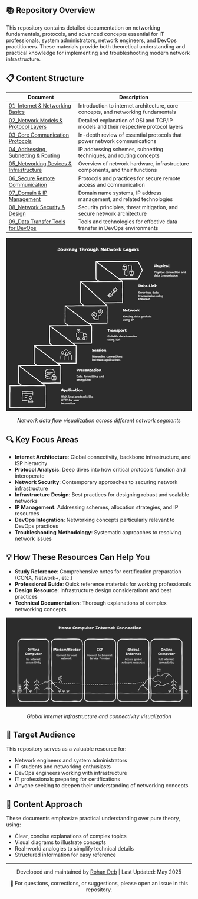 ## 📚 Repository Overview

This repository contains detailed documentation on networking fundamentals, protocols, and advanced concepts essential for IT professionals, system administrators, network engineers, and DevOps practitioners. These materials provide both theoretical understanding and practical knowledge for implementing and troubleshooting modern network infrastructure.

## 📋 Content Structure

| Document | Description |
|---------|-------------|
| [01_Internet & Networking Basics](01_Internet%20%26%20Networking%20Basics.md) | Introduction to internet architecture, core concepts, and networking fundamentals |
| [02_Network Models & Protocol Layers](02_Network_Models_&_Protocol_Layers.md) | Detailed explanation of OSI and TCP/IP models and their respective protocol layers |
| [03_Core Communication Protocols](03_Core_Communication_Protocols.md) | In-depth review of essential protocols that power network communications |
| [04_Addressing, Subnetting & Routing](04_Addressing,_Subnetting_&_Routing.md) | IP addressing schemes, subnetting techniques, and routing concepts |
| [05_Networking Devices & Infrastructure](05_Networking_Devices_&_Infrastructure.md) | Overview of network hardware, infrastructure components, and their functions |
| [06_Secure Remote Communication](06_Secure_Remote_Communication.md) | Protocols and practices for secure remote access and communication |
| [07_Domain & IP Management](07_Domain_&_IP_Management.md) | Domain name systems, IP address management, and related technologies |
| [08_Network Security & Design](08_Network_Security_&_Design.md) | Security principles, threat mitigation, and secure network architecture |
| [09_Data Transfer Tools for DevOps](09_Data_Transfer_Tools_for_DevOps.md) | Tools and technologies for effective data transfer in DevOps environments |

<div align="center">
  <img src="images/2.1.png" alt="Network Data Flow Diagram" width="650">
  <p><em>Network data flow visualization across different network segments</em></p>
</div>

## 🔍 Key Focus Areas

- **Internet Architecture**: Global connectivity, backbone infrastructure, and ISP hierarchy
- **Protocol Analysis**: Deep dives into how critical protocols function and interoperate
- **Network Security**: Contemporary approaches to securing network infrastructure
- **Infrastructure Design**: Best practices for designing robust and scalable networks
- **IP Management**: Addressing schemes, allocation strategies, and IP resources
- **DevOps Integration**: Networking concepts particularly relevant to DevOps practices
- **Troubleshooting Methodology**: Systematic approaches to resolving network issues

## 💡 How These Resources Can Help You

- **Study Reference**: Comprehensive notes for certification preparation (CCNA, Network+, etc.)
- **Professional Guide**: Quick reference materials for working professionals
- **Design Resource**: Infrastructure design considerations and best practices
- **Technical Documentation**: Thorough explanations of complex networking concepts

<div align="center">
  <img src="images/1.1.png" alt="Internet Structure Diagram" width="650">
  <p><em>Global internet infrastructure and connectivity visualization</em></p>
</div>

## 🎯 Target Audience

This repository serves as a valuable resource for:
- Network engineers and system administrators
- IT students and networking enthusiasts
- DevOps engineers working with infrastructure
- IT professionals preparing for certifications
- Anyone seeking to deepen their understanding of networking concepts

## 🔄 Content Approach

These documents emphasize practical understanding over pure theory, using:
- Clear, concise explanations of complex topics
- Visual diagrams to illustrate concepts
- Real-world analogies to simplify technical details
- Structured information for easy reference

---

<div align="center">
  <p>Developed and maintained by <a href="https://github.com/rohandeb2">Rohan Deb</a> | Last Updated: May 2025</p>
  <p>📧 For questions, corrections, or suggestions, please open an issue in this repository.</p>
</div>
